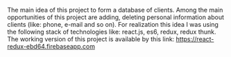 The main idea of this project to form a database of clients. Among the main opportunities of this project are adding, deleting personal information about clients (like: phone, e-mail and so on). For realization this idea I was using the following stack of technologies like: react.js, es6, redux, redux thunk. The working version of this project is available by this link: https://react-redux-ebd64.firebaseapp.com
